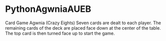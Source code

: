 # PythonAgwniaAUEB
Card Game Agwnia (Crazy Eights)
Seven cards are dealt to each player. The remaining cards of the deck are placed face down at the center of the table. The top card is then turned face up to start the game. 
